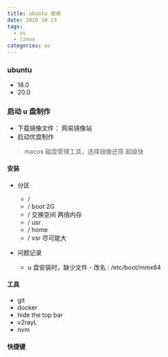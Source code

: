 ```yaml
---
title: ubuntu 使用
date: 2020 10 23
tags:
  - os
  - linux
categories: os
---
```


### ubuntu

- 18.0
- 20.0

### 启动 u 盘制作

- 下载镜像文件： 网易镜像站
- 启动优盘制作

> macos 磁盘管理工具，选择镜像还原 超级快

#### 安装

- 分区

  - /
  - / boot 2G
  - / 交换空间 两倍内存
  - / usr
  - / home
  - / vsr 尽可能大

- 问题记录

  - u 盘安装时，缺少文件 - 改名 : /etc/boot/mmx64

#### 工具

- git
- docker
- hide the top bar
- v2rayL
- nvm

#### 快捷键
